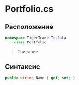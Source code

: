 
# Portfolio.cs
## Расположение
```csharp
namespace TigerTrade.Tc.Data  
    class Portfolio
```

> Описание

## Синтаксис
```csharp
public string Name { get; set; }
```

